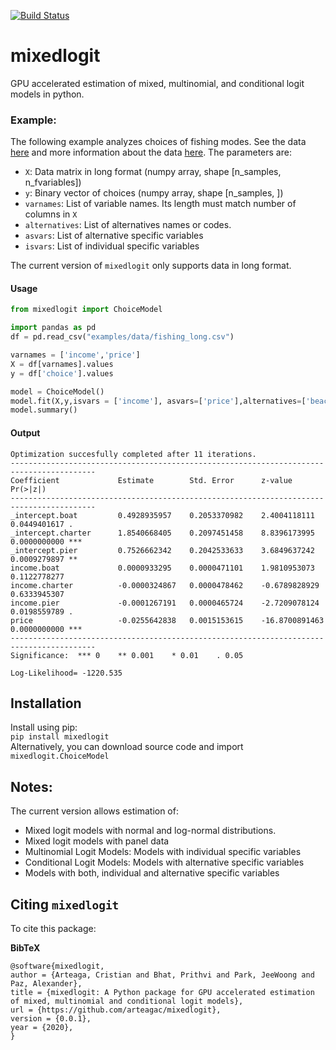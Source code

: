 [![Build Status](https://travis-ci.com/arteagac/pymlogit.svg?branch=master)](https://travis-ci.com/arteagac/pymlogit)

# mixedlogit
GPU accelerated estimation of mixed, multinomial, and conditional logit models in python.

### Example:
The following example analyzes choices of fishing modes. See the data [here](examples/data/fishing_long.csv) and more information about the data [here](https://doi.org/10.1162/003465399767923827). The parameters are:
- `X`: Data matrix in long format (numpy array, shape [n_samples, n_fvariables])
- `y`: Binary vector of choices (numpy array, shape [n_samples, ])
- `varnames`: List of variable names. Its length must match number of columns in `X`
- `alternatives`:  List of alternatives names or codes.
- `asvars`: List of alternative specific variables
- `isvars`: List of individual specific variables

The current version of `mixedlogit` only supports data in long format.

#### Usage
```python
from mixedlogit import ChoiceModel

import pandas as pd
df = pd.read_csv("examples/data/fishing_long.csv")

varnames = ['income','price']
X = df[varnames].values
y = df['choice'].values

model = ChoiceModel()
model.fit(X,y,isvars = ['income'], asvars=['price'],alternatives=['beach','boat','charter','pier'],varnames= varnames)
model.summary()
```

#### Output
```
Optimization succesfully completed after 11 iterations. 
-----------------------------------------------------------------------------------------
Coefficient             Estimate        Std. Error      z-value         Pr(>|z|)     
-----------------------------------------------------------------------------------------
_intercept.boat         0.4928935957    0.2053370982    2.4004118111    0.0449401617 .    
_intercept.charter      1.8540668405    0.2097451458    8.8396173995    0.0000000000 ***  
_intercept.pier         0.7526662342    0.2042533633    3.6849637242    0.0009279897 **   
income.boat             0.0000933295    0.0000471101    1.9810953073    0.1122778277      
income.charter          -0.0000324867   0.0000478462    -0.6789828929   0.6333945307      
income.pier             -0.0001267191   0.0000465724    -2.7209078124   0.0198559789 .    
price                   -0.0255642838   0.0015153615    -16.8700891463  0.0000000000 ***  
-----------------------------------------------------------------------------------------
Significance:  *** 0    ** 0.001    * 0.01    . 0.05

Log-Likelihood= -1220.535
```

## Installation
Install using pip:  
`pip install mixedlogit`  
Alternatively, you can download source code and import `mixedlogit.ChoiceModel`

## Notes:
The current version allows estimation of:
- Mixed logit models with normal and log-normal distributions.
- Mixed logit models with panel data
- Multinomial Logit Models: Models with individual specific variables
- Conditional Logit Models: Models with alternative specific variables
- Models with both, individual and alternative specific variables

## Citing `mixedlogit`

To cite this package:

**BibTeX**

```
@software{mixedlogit,
author = {Arteaga, Cristian and Bhat, Prithvi and Park, JeeWoong and Paz, Alexander},
title = {mixedlogit: A Python package for GPU accelerated estimation of mixed, multinomial and conditional logit models},
url = {https://github.com/arteagac/mixedlogit},
version = {0.0.1},
year = {2020},
}
```

